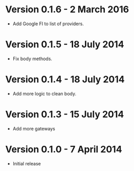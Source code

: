 # Version 0.1.6 - 2 March 2016

* Add Google FI to list of providers.

# Version 0.1.5 - 18 July 2014

* Fix body methods.

# Version 0.1.4 - 18 July 2014

* Add more logic to clean body.

# Version 0.1.3 - 15 July 2014

* Add more gateways

# Version 0.1.0 - 7 April 2014

* Initial release